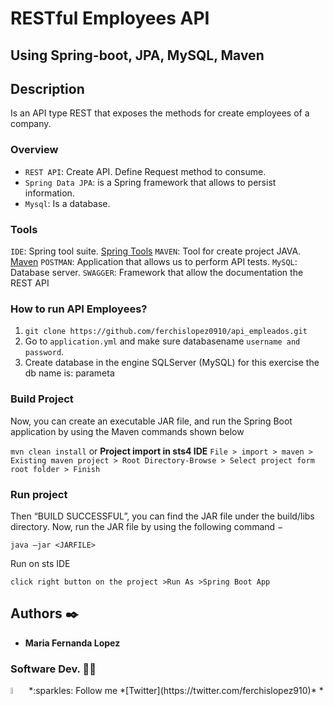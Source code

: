 # RESTful Employees API
## Using Spring-boot, JPA, MySQL, Maven

## Description
Is an API type REST that exposes the methods for create employees of a
company.

### Overview
* `REST API`: Create API. Define Request method to consume.
* `Spring Data JPA`: is a Spring framework that allows to persist information.
* `Mysql`: Is a database.

### Tools
`IDE`: Spring tool suite. [Spring Tools](https://spring.io/tools)
`MAVEN`: Tool for create project JAVA. [Maven](https://mvnrepository.com/artifact/org.springframework.boot/spring-boot-starter-test)
`POSTMAN`: Application that allows us to perform API tests.
`MySQL`: Database server.
`SWAGGER`: Framework that allow the documentation the REST API

### How to run API Employees?

1. `git clone https://github.com/ferchislopez0910/api_empleados.git`
2. Go to `application.yml` and make sure databasename `username and password`.
3. Create database in the engine SQLServer (MySQL) for this exercise the db name is: parameta

### Build Project

Now, you can create an executable JAR file, and run the Spring Boot application by using the Maven commands shown below 

`mvn clean install`
or
**Project import in sts4 IDE** 
```File > import > maven > Existing maven project > Root Directory-Browse > Select project form root folder > Finish```

### Run project 

Then “BUILD SUCCESSFUL”, you can find the JAR file under the build/libs directory.
Now, run the JAR file by using the following command −

 `java –jar <JARFILE> `

 Run on sts IDE

 `click right button on the project >Run As >Spring Boot App`


## Authors :black_nib:
* __Maria Fernanda Lopez__
### Software Dev. 👨‍💻

<p aling="center">
<a>
<img src="https://i.pinimg.com/originals/ba/46/c8/ba46c8090ccc536ef26c005f9f2fc404.gif" alt="Twitter" width=5% /></a>
*:sparkles: Follow me *[Twitter](https://twitter.com/ferchislopez910)*
*<p aling="center">
